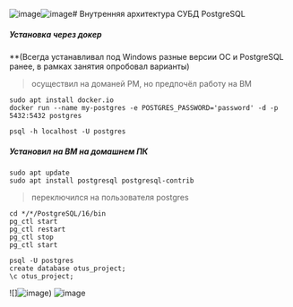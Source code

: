 ![image](https://github.com/user-attachments/assets/5a944175-6844-45d3-b4f6-b9abbb90d4c4)![image](https://github.com/user-attachments/assets/3a0fe7ae-8222-4de4-a4bb-cc5e51d605c6)# Внутренняя архитектура СУБД PostgreSQL 
##### Установка через докер
**(Всегда устанавливал под Windows разные версии ОС и PostgreSQL ранее, в рамках занятия опробовал варианты)
> осуществил на доманей РМ, но предпочёл работу на ВМ
```
sudo apt install docker.io
docker run --name my-postgres -e POSTGRES_PASSWORD='password' -d -p 5432:5432 postgres
```
```
psql -h localhost -U postgres
```

##### Установил на ВМ на домашнем ПК
```
sudo apt update
sudo apt install postgresql postgresql-contrib
```
> переключился на пользователя postgres
```
cd */*/PostgreSQL/16/bin
pg_ctl start 
pg_ctl restart
pg_ctl stop
pg_ctl start
```
```
psql -U postgres
create database otus_project;
\c otus_project;
```
![]![image](https://github.com/user-attachments/assets/05b0bc8e-2ee5-4f44-a879-6f2dad5602a9))
![image](![image](https://github.com/user-attachments/assets/374eb6b8-b57a-4277-af97-3bf0ac39d1c5))


